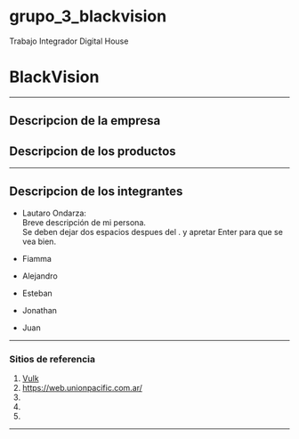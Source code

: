 # grupo_3_blackvision
Trabajo Integrador Digital House
# **BlackVision**

***

## **Descripcion de la empresa**


## **Descripcion de los productos**

***

## **Descripcion de los integrantes**
- Lautaro Ondarza:  
    Breve descripción de mi persona.  
    Se deben dejar dos espacios despues del . y apretar Enter para que se vea bien.

- Fiamma 

- Alejandro

- Esteban

- Jonathan 

- Juan

***

### **Sitios de referencia**
1. [Vulk](https://www.vulkeyewear.com/) 
2. <https://web.unionpacific.com.ar/>
3. 
4. 
5. 
***